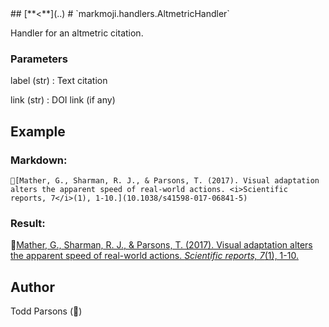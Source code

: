 <head><link rel='stylesheet' href='../style/style.css'></link></head>
## [**<**](..)
# `markmoji.handlers.AltmetricHandler`

Handler for an altmetric citation.

### Parameters
label (str)
:    Text citation

link (str)
:    DOI link (if any)

## Example
### Markdown:
```
🏐[Mather, G., Sharman, R. J., & Parsons, T. (2017). Visual adaptation alters the apparent speed of real-world actions. <i>Scientific reports, 7</i>(1), 1-10.](10.1038/s41598-017-06841-5)
```
### Result:
🏐[Mather, G., Sharman, R. J., & Parsons, T. (2017). Visual adaptation alters the apparent speed of real-world actions. <i>Scientific reports, 7</i>(1), 1-10.](10.1038/s41598-017-06841-5)

## Author
Todd Parsons (🦊)
